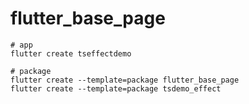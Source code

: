 # flutter_base_page



```shell
# app
flutter create tseffectdemo

# package
flutter create --template=package flutter_base_page
flutter create --template=package tsdemo_effect
```

